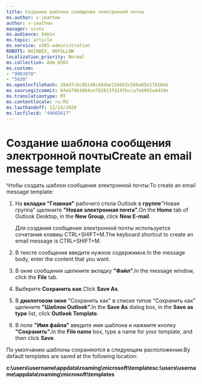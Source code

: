 ```yaml
---
title: Создание шаблона сообщения электронной почты
ms.author: v-jmathew
author: v-jmathew
manager: scotv
ms.audience: Admin
ms.topic: article
ms.service: o365-administration
ROBOTS: NOINDEX, NOFOLLOW
localization_priority: Normal
ms.collection: Adm_O365
ms.custom:
- "9003070"
- "5830"
ms.openlocfilehash: 284d7cbc8b140c49dae158663c560a65e17810eb
ms.sourcegitcommit: 64eb79b3664ce762813fd19fbcca7e6002a4d3de
ms.translationtype: MT
ms.contentlocale: ru-RU
ms.lasthandoff: 12/14/2020
ms.locfileid: "49665617"
---
```

# <a name="create-an-email-message-template"></a><span data-ttu-id="236c4-102">Создание шаблона сообщения электронной почты</span><span class="sxs-lookup"><span data-stu-id="236c4-102">Create an email message template</span></span>

<span data-ttu-id="236c4-103">Чтобы создать шаблон сообщения электронной почты:</span><span class="sxs-lookup"><span data-stu-id="236c4-103">To create an email message template:</span></span>

1. <span data-ttu-id="236c4-104">На **вкладке "Главная"** рабочего стола Outlook в **группе**"Новая группа" щелкните **"Новая электронная почта".**</span><span class="sxs-lookup"><span data-stu-id="236c4-104">On the **Home** tab of Outlook Desktop, in the **New Group**, click **New E-mail**.</span></span>

    <span data-ttu-id="236c4-105">Для создания сообщения электронной почты используется сочетания клавиш CTRL+SHIFT+M.</span><span class="sxs-lookup"><span data-stu-id="236c4-105">The keyboard shortcut to create an email message is CTRL+SHIFT+M.</span></span>

2. <span data-ttu-id="236c4-106">В тексте сообщения введите нужное содержимое.</span><span class="sxs-lookup"><span data-stu-id="236c4-106">In the message body, enter the content that you want.</span></span>
3. <span data-ttu-id="236c4-107">В окне сообщения щелкните вкладку **"Файл".**</span><span class="sxs-lookup"><span data-stu-id="236c4-107">In the message window, click the **File** tab.</span></span>
4. <span data-ttu-id="236c4-108">Выберите **Сохранить как**.</span><span class="sxs-lookup"><span data-stu-id="236c4-108">Click **Save As**.</span></span>
5. <span data-ttu-id="236c4-109">В **диалоговом окне**  "Сохранить как" в списке типов "Сохранить как" щелкните **"Шаблон Outlook".**</span><span class="sxs-lookup"><span data-stu-id="236c4-109">In the **Save As** dialog box, in the **Save as type** list, click **Outlook Template**.</span></span>
6. <span data-ttu-id="236c4-110">В поле **"Имя файла"** введите имя шаблона и нажмите кнопку **"Сохранить".**</span><span class="sxs-lookup"><span data-stu-id="236c4-110">In the **File name** box, type a name for your template, and then click **Save**.</span></span>

<span data-ttu-id="236c4-111">По умолчанию шаблоны сохраняются в следующем расположении:</span><span class="sxs-lookup"><span data-stu-id="236c4-111">By default templates are saved at the following location:</span></span>

<span data-ttu-id="236c4-112">**c:\users\username\appdata\roaming\microsoft\templates**</span><span class="sxs-lookup"><span data-stu-id="236c4-112">**c:\users\username\appdata\roaming\microsoft\templates**</span></span>
